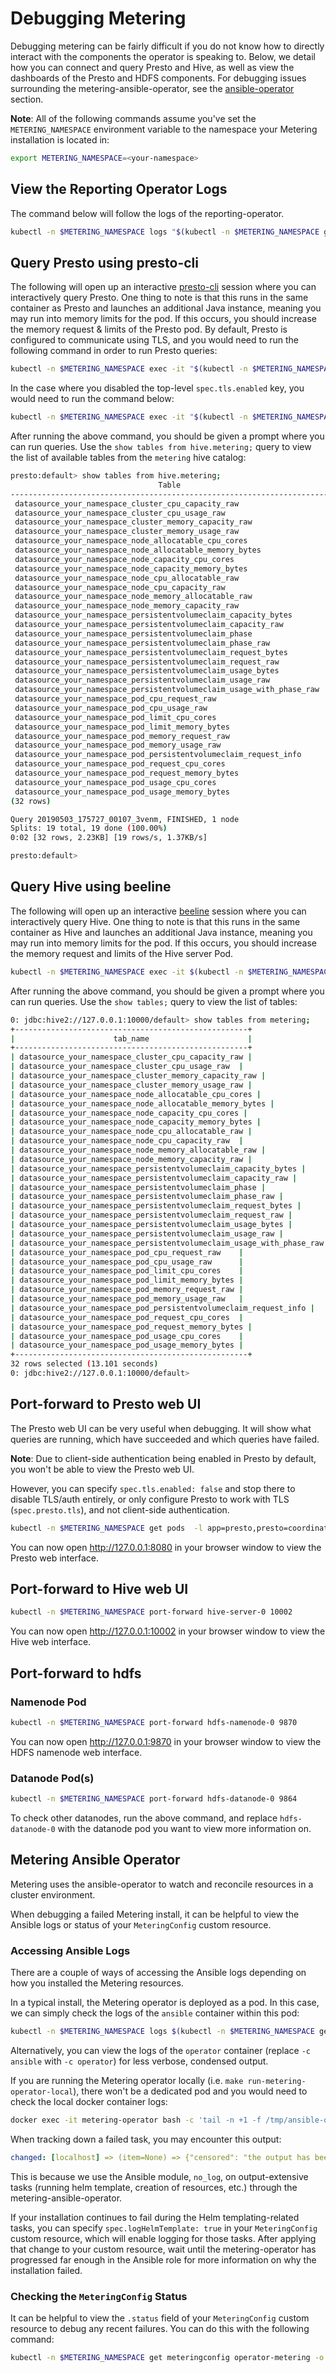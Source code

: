 # Debugging Metering

Debugging metering can be fairly difficult if you do not know how to directly interact with the components the operator is speaking to.
Below, we detail how you can connect and query Presto and Hive, as well as view the dashboards of the Presto and HDFS components.
For debugging issues surrounding the metering-ansible-operator, see the [ansible-operator](#metering-ansible-operator) section.

**Note**: All of the following commands assume you've set the `METERING_NAMESPACE` environment variable to the namespace your Metering installation is located in:

```bash
export METERING_NAMESPACE=<your-namespace>
```

## View the Reporting Operator Logs

The command below will follow the logs of the reporting-operator.

```bash
kubectl -n $METERING_NAMESPACE logs "$(kubectl -n $METERING_NAMESPACE get pods -l app=reporting-operator -o name | cut -c 5-)" -c reporting-operator
```

## Query Presto using presto-cli

The following will open up an interactive [presto-cli](https://prestosql.io/docs/current/installation/cli.html) session where you can interactively query Presto. One thing to note is that this runs in the same container as Presto and launches an additional Java instance, meaning you may run into memory limits for the pod. If this occurs, you should increase the memory request & limits of the Presto pod. By default, Presto is configured to communicate using TLS, and you would need to run the following command in order to run Presto queries:

```bash
kubectl -n $METERING_NAMESPACE exec -it "$(kubectl -n $METERING_NAMESPACE get pods -l app=presto,presto=coordinator -o name | cut -d/ -f2)"  -- /usr/local/bin/presto-cli --server https://presto:8080 --catalog hive --schema default --user root --keystore-path /opt/presto/tls/keystore.pem
```

In the case where you disabled the top-level `spec.tls.enabled` key, you would need to run the command below:

```bash
kubectl -n $METERING_NAMESPACE exec -it "$(kubectl -n $METERING_NAMESPACE get pods -l app=presto,presto=coordinator -o name | cut -d/ -f2)"  -- /usr/local/bin/presto-cli --server localhost:8080 --catalog hive --schema default --user root
```

After running the above command, you should be given a prompt where you can run queries. Use the `show tables from hive.metering;` query to view the list of available tables from the `metering` hive catalog:

```bash
presto:default> show tables from hive.metering;
                                 Table
------------------------------------------------------------------------
 datasource_your_namespace_cluster_cpu_capacity_raw
 datasource_your_namespace_cluster_cpu_usage_raw
 datasource_your_namespace_cluster_memory_capacity_raw
 datasource_your_namespace_cluster_memory_usage_raw
 datasource_your_namespace_node_allocatable_cpu_cores
 datasource_your_namespace_node_allocatable_memory_bytes
 datasource_your_namespace_node_capacity_cpu_cores
 datasource_your_namespace_node_capacity_memory_bytes
 datasource_your_namespace_node_cpu_allocatable_raw
 datasource_your_namespace_node_cpu_capacity_raw
 datasource_your_namespace_node_memory_allocatable_raw
 datasource_your_namespace_node_memory_capacity_raw
 datasource_your_namespace_persistentvolumeclaim_capacity_bytes
 datasource_your_namespace_persistentvolumeclaim_capacity_raw
 datasource_your_namespace_persistentvolumeclaim_phase
 datasource_your_namespace_persistentvolumeclaim_phase_raw
 datasource_your_namespace_persistentvolumeclaim_request_bytes
 datasource_your_namespace_persistentvolumeclaim_request_raw
 datasource_your_namespace_persistentvolumeclaim_usage_bytes
 datasource_your_namespace_persistentvolumeclaim_usage_raw
 datasource_your_namespace_persistentvolumeclaim_usage_with_phase_raw
 datasource_your_namespace_pod_cpu_request_raw
 datasource_your_namespace_pod_cpu_usage_raw
 datasource_your_namespace_pod_limit_cpu_cores
 datasource_your_namespace_pod_limit_memory_bytes
 datasource_your_namespace_pod_memory_request_raw
 datasource_your_namespace_pod_memory_usage_raw
 datasource_your_namespace_pod_persistentvolumeclaim_request_info
 datasource_your_namespace_pod_request_cpu_cores
 datasource_your_namespace_pod_request_memory_bytes
 datasource_your_namespace_pod_usage_cpu_cores
 datasource_your_namespace_pod_usage_memory_bytes
(32 rows)

Query 20190503_175727_00107_3venm, FINISHED, 1 node
Splits: 19 total, 19 done (100.00%)
0:02 [32 rows, 2.23KB] [19 rows/s, 1.37KB/s]

presto:default>
```

## Query Hive using beeline

The following will open up an interactive [beeline](https://cwiki.apache.org/confluence/display/Hive/HiveServer2+Clients#HiveServer2Clients-Beeline%E2%80%93CommandLineShell) session where you can interactively query Hive. One thing to note is that this runs in the same container as Hive and launches an additional Java instance, meaning you may run into memory limits for the pod. If this occurs, you should increase the memory request and limits of the Hive server Pod.

```bash
kubectl -n $METERING_NAMESPACE exec -it $(kubectl -n $METERING_NAMESPACE get pods -l app=hive,hive=server -o name | cut -d/ -f2) -c hiveserver2 -- beeline -u 'jdbc:hive2://127.0.0.1:10000/default;auth=noSasl'
```

After running the above command, you should be given a prompt where you can run queries. Use the `show tables;` query to view the list of tables:

```bash
0: jdbc:hive2://127.0.0.1:10000/default> show tables from metering;
+----------------------------------------------------+
|                      tab_name                      |
+----------------------------------------------------+
| datasource_your_namespace_cluster_cpu_capacity_raw |
| datasource_your_namespace_cluster_cpu_usage_raw  |
| datasource_your_namespace_cluster_memory_capacity_raw |
| datasource_your_namespace_cluster_memory_usage_raw |
| datasource_your_namespace_node_allocatable_cpu_cores |
| datasource_your_namespace_node_allocatable_memory_bytes |
| datasource_your_namespace_node_capacity_cpu_cores |
| datasource_your_namespace_node_capacity_memory_bytes |
| datasource_your_namespace_node_cpu_allocatable_raw |
| datasource_your_namespace_node_cpu_capacity_raw  |
| datasource_your_namespace_node_memory_allocatable_raw |
| datasource_your_namespace_node_memory_capacity_raw |
| datasource_your_namespace_persistentvolumeclaim_capacity_bytes |
| datasource_your_namespace_persistentvolumeclaim_capacity_raw |
| datasource_your_namespace_persistentvolumeclaim_phase |
| datasource_your_namespace_persistentvolumeclaim_phase_raw |
| datasource_your_namespace_persistentvolumeclaim_request_bytes |
| datasource_your_namespace_persistentvolumeclaim_request_raw |
| datasource_your_namespace_persistentvolumeclaim_usage_bytes |
| datasource_your_namespace_persistentvolumeclaim_usage_raw |
| datasource_your_namespace_persistentvolumeclaim_usage_with_phase_raw |
| datasource_your_namespace_pod_cpu_request_raw    |
| datasource_your_namespace_pod_cpu_usage_raw      |
| datasource_your_namespace_pod_limit_cpu_cores    |
| datasource_your_namespace_pod_limit_memory_bytes |
| datasource_your_namespace_pod_memory_request_raw |
| datasource_your_namespace_pod_memory_usage_raw   |
| datasource_your_namespace_pod_persistentvolumeclaim_request_info |
| datasource_your_namespace_pod_request_cpu_cores  |
| datasource_your_namespace_pod_request_memory_bytes |
| datasource_your_namespace_pod_usage_cpu_cores    |
| datasource_your_namespace_pod_usage_memory_bytes |
+----------------------------------------------------+
32 rows selected (13.101 seconds)
0: jdbc:hive2://127.0.0.1:10000/default>
```

## Port-forward to Presto web UI

The Presto web UI can be very useful when debugging.
It will show what queries are running, which have succeeded and which queries have failed.

**Note**: Due to client-side authentication being enabled in Presto by default, you won't be able to view the Presto web UI.

However, you can specify `spec.tls.enabled: false` and stop there to disable TLS/auth entirely, or only configure Presto to work with TLS (`spec.presto.tls`), and not client-side authentication.

```bash
kubectl -n $METERING_NAMESPACE get pods  -l app=presto,presto=coordinator -o name | cut -d/ -f2 | xargs -I{} kubectl -n $METERING_NAMESPACE port-forward {} 8080
```

You can now open <http://127.0.0.1:8080> in your browser window to view the Presto web interface.

## Port-forward to Hive web UI

```bash
kubectl -n $METERING_NAMESPACE port-forward hive-server-0 10002
```

You can now open <http://127.0.0.1:10002> in your browser window to view the Hive web interface.

## Port-forward to hdfs

### Namenode Pod

```bash
kubectl -n $METERING_NAMESPACE port-forward hdfs-namenode-0 9870
```

You can now open <http://127.0.0.1:9870> in your browser window to view the HDFS namenode web interface.

### Datanode Pod(s)

```bash
kubectl -n $METERING_NAMESPACE port-forward hdfs-datanode-0 9864
```

To check other datanodes, run the above command, and replace `hdfs-datanode-0` with the datanode pod you want to view more information on.

## Metering Ansible Operator

Metering uses the ansible-operator to watch and reconcile resources in a cluster environment.

When debugging a failed Metering install, it can be helpful to view the Ansible logs or status of your `MeteringConfig` custom resource.

### Accessing Ansible Logs

There are a couple of ways of accessing the Ansible logs depending on how you installed the Metering resources.

In a typical install, the Metering operator is deployed as a pod. In this case, we can simply check the logs of the `ansible` container within this pod:

```bash
kubectl -n $METERING_NAMESPACE logs $(kubectl -n $METERING_NAMESPACE get pods -l app=metering-operator -o name | cut -d/ -f2) -c ansible
```

Alternatively, you can view the logs of the `operator` container (replace `-c ansible` with `-c operator`) for less verbose, condensed output.

If you are running the Metering operator locally (i.e. `make run-metering-operator-local`), there won't be a dedicated pod and you would need to check the local docker container logs:

```bash
docker exec -it metering-operator bash -c 'tail -n +1 -f /tmp/ansible-operator/runner/metering.openshift.io/v1/MeteringConfig/*/*/artifacts/*/stdout'
```

When tracking down a failed task, you may encounter this output:

```yaml
changed: [localhost] => (item=None) => {"censored": "the output has been hidden due to the fact that 'no_log: true' was specified for this result", "changed": true}
```

This is because we use the Ansible module, `no_log`, on output-extensive tasks (running helm template, creation of resources, etc.) through the metering-ansible-operator.

If your installation continues to fail during the Helm templating-related tasks, you can specify `spec.logHelmTemplate: true` in your `MeteringConfig` custom resource, which will enable logging for those tasks. After applying that change to your custom resource, wait until the metering-operator has progressed far enough in the Ansible role for more information on why the installation failed.

### Checking the `MeteringConfig` Status

It can be helpful to view the `.status` field of your `MeteringConfig` custom resource to debug any recent failures. You can do this with the following command:

```bash
kubectl -n $METERING_NAMESPACE get meteringconfig operator-metering -o json | jq '.status'
```
